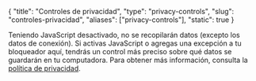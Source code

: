 {
    "title": "Controles de privacidad",
    "type": "privacy-controls",
    "slug": "controles-privacidad",
    "aliases": ["privacy-controls"],
    "static": true
}
 
<noscript class="noscript noscript-privacy-policy">Teniendo JavaScript desactivado, no se recopilarán datos (excepto los datos de conexión). Si activas JavaScript o agregas una excepción a tu bloqueador aquí, tendrás un control más preciso sobre qué datos se guardarán en tu computadora. Para obtener más información, consulta la <a href="/privacy">política de privacidad</a>.</noscript>
